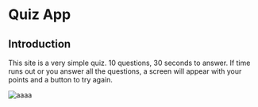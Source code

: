 <h1>Quiz App</h1>

<section>
  <h2>Introduction</h2>
  
  <p>
     This site is a very simple quiz. 10 questions, 30 seconds to answer. 
     If time runs out or you answer all the questions, 
     a screen will appear with your points and a button to try again.
  </p>
     
  <img src='a' alt='aaaa'>
</section>
